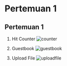 # Pertemuan 1

## Pertemuan 1

1. Hit Counter
   ![counter](/Screenshot/Counter.png)

2. Guestbook
   ![guestbook](/Screenshot/Guestbook.png)

3. Upload File
   ![uploadfile](/Screenshot/UploadFile.png)
